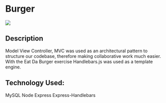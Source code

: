 # Burger

<img src="/assets/images/readme-1.JPG">

## Description
Model View Controller, MVC was used as an architectural pattern to structure our codebase, therefore making collaborative work much easier. With the Eat Da Burger exercise Handlebars.js was used as a template engine.

## Technology Used:
MySQL
Node
Express
Express-Handlebars
